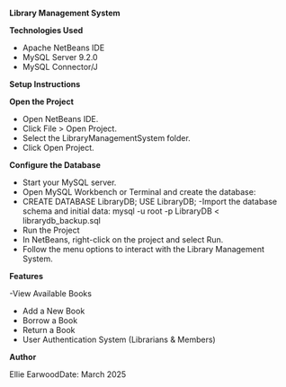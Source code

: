 **Library Management System**

**Technologies Used**

- Apache NetBeans IDE
- MySQL Server 9.2.0
- MySQL Connector/J

**Setup Instructions**

**Open the Project**

- Open NetBeans IDE.
- Click File > Open Project.
- Select the LibraryManagementSystem folder.
- Click Open Project.

**Configure the Database**

- Start your MySQL server.
- Open MySQL Workbench or Terminal and create the database:
- CREATE DATABASE LibraryDB;
USE LibraryDB;
-Import the database schema and initial data:
mysql -u root -p LibraryDB < librarydb_backup.sql
- Run the Project
- In NetBeans, right-click on the project and select Run.
- Follow the menu options to interact with the Library Management System.

**Features**

-View Available Books
- Add a New Book
- Borrow a Book
- Return a Book
- User Authentication System (Librarians & Members)

**Author**

Ellie EarwoodDate: March 2025

